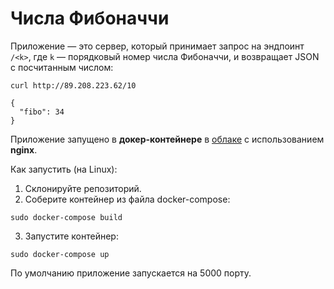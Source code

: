 # Числа Фибоначчи

Приложение — это сервер, который принимает запрос на эндпоинт `/<k>`, где `k` — порядковый номер числа Фибоначчи, и возвращает JSON с посчитанным числом:
```
curl http://89.208.223.62/10

{
  "fibo": 34
}
```

Приложение запущено в **докер-контейнере** в [облаке](http://89.208.223.62/10) с использованием **nginx**.

Как запустить (на Linux):
1. Склонируйте репозиторий.
2. Соберите контейнер из файла docker-compose:
```
sudo docker-compose build
```
3. Запустите контейнер:
```
sudo docker-compose up
```

По умолчанию приложение запускается на 5000 порту.
